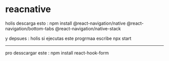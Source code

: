 # reacnative
holis descarga esto :
npm install @react-navigation/native @react-navigation/bottom-tabs @react-navigation/native-stack

y depsues :
holis  si ejecutas este progrmaa escribe npx start
_____________________________________
pro desscargar este : npm install react-hook-form
